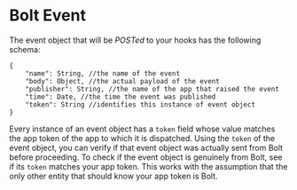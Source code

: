 # Bolt Event

The event object that will be _POSTed_ to your hooks has the following schema:

```
{
    "name": String, //the name of the event
    "body": Object, //the actual payload of the event
    "publisher": String, //the name of the app that raised the event
    "time": Date, //the time the event was published
    "token": String //identifies this instance of event object
}
```

Every instance of an event object has a `token` field whose value matches the app token of the app to which it is dispatched. Using the `token` of the event object, you can verify if that event object was actually sent from Bolt before proceeding. To check if the event object is genuinely from Bolt, see if its `token` matches your app token. This works with the assumption that the only other entity that should know your app token is Bolt.



